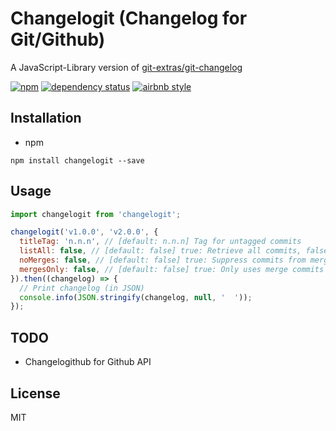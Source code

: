 # Changelogit (Changelog for Git/Github)

A JavaScript-Library version of [git-extras/git-changelog](https://github.com/tj/git-extras/blob/master/bin/git-changelog)

[![npm](https://img.shields.io/npm/v/changelogit.svg)](https://www.npmjs.com/package/changelogit)
[![dependency status](https://david-dm.org/kouhin/changelogit.svg?style=flat-square)](https://david-dm.org/kouhin/changelogit)
[![airbnb style](https://img.shields.io/badge/code_style-airbnb-blue.svg)](https://github.com/airbnb/javascript)

## Installation

- npm

``` shell
npm install changelogit --save
```

## Usage

``` javascript
import changelogit from 'changelogit';

changelogit('v1.0.0', 'v2.0.0', {
  titleTag: 'n.n.n', // [default: n.n.n] Tag for untagged commits
  listAll: false, // [default: false] true: Retrieve all commits, false: Only untagged commits
  noMerges: false, // [default: false] true: Suppress commits from merged branches
  mergesOnly: false, // [default: false] true: Only uses merge commits
}).then((changelog) => {
  // Print changelog (in JSON)
  console.info(JSON.stringify(changelog, null, '  '));
});
```

## TODO

- Changelogithub for Github API

## License

MIT
